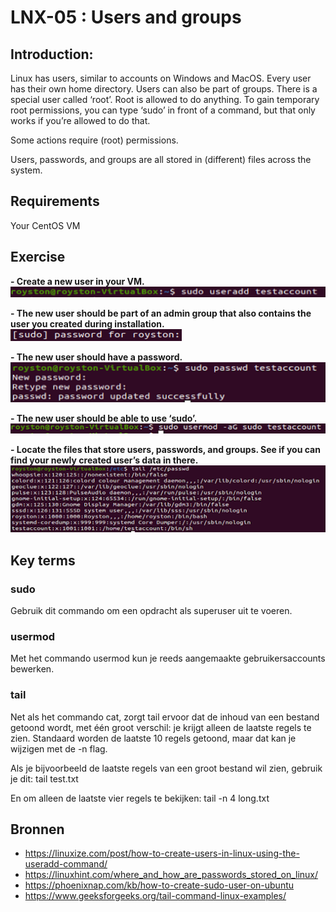 # LNX-05 : Users and groups

## Introduction:
Linux has users, similar to accounts on Windows and MacOS. Every user has their own home directory. Users can also be part of groups.
There is a special user called ‘root’. Root is allowed to do anything.
To gain temporary root permissions, you can type ‘sudo’ in front of a command, but that only works if you’re allowed to do that.

Some actions require (root) permissions.

Users, passwords, and groups are all stored in  (different) files across the system.

## Requirements
Your CentOS VM

## Exercise
**- Create a new user in your VM.**  
![Kijk](https://github.com/Electroybot/cloud-6-repo-Electroybot/blob/main/00_includes/Week%201/LNX-05/01.png?raw=true)  

**- The new user should be part of an admin group that also contains the user you created during installation.**  
![Kijk](https://github.com/Electroybot/cloud-6-repo-Electroybot/blob/main/00_includes/Week%201/LNX-05/02.png?raw=true)  

**- The new user should have a password.**  
![Kijk](https://github.com/Electroybot/cloud-6-repo-Electroybot/blob/main/00_includes/Week%201/LNX-05/03.png?raw=true)  

**- The new user should be able to use ‘sudo’.**  
![Kijk](https://github.com/Electroybot/cloud-6-repo-Electroybot/blob/main/00_includes/Week%201/LNX-05/04.png?raw=true)  

**- Locate the files that store users, passwords, and groups. See if you can find your newly created user’s data in there.**   
![kijk](https://github.com/Electroybot/cloud-6-repo-Electroybot/blob/main/00_includes/Week%201/LNX-05/05.png?raw=true)  

## Key terms

### sudo
Gebruik dit commando om een opdracht als superuser uit te voeren.

### usermod
Met het commando usermod kun je reeds aangemaakte gebruikersaccounts bewerken.

### tail
Net als het commando cat, zorgt tail ervoor dat de inhoud van een bestand getoond wordt, met één groot verschil: je krijgt alleen de laatste regels te zien. Standaard worden de laatste 10 regels getoond, maar dat kan je wijzigen met de -n flag.

Als je bijvoorbeeld de laatste regels van een groot bestand wil zien, gebruik je dit:
tail test.txt

En om alleen de laatste vier regels te bekijken:
tail -n 4 long.txt

## Bronnen

- https://linuxize.com/post/how-to-create-users-in-linux-using-the-useradd-command/
- https://linuxhint.com/where_and_how_are_passwords_stored_on_linux/
- https://phoenixnap.com/kb/how-to-create-sudo-user-on-ubuntu
- https://www.geeksforgeeks.org/tail-command-linux-examples/
